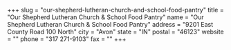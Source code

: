+++
slug = "our-shepherd-lutheran-church-and-school-food-pantry"
title = "Our Shepherd Lutheran Church & School Food Pantry"
name = "Our Shepherd Lutheran Church & School Food Pantry"
address = "9201 East County Road 100 North"
city = "Avon"
state = "IN"
postal = "46123"
website = ""
phone = "317 271-9103"
fax = ""
+++
